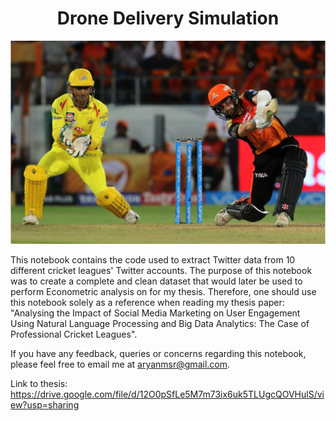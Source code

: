 <h1 align="center">
  Drone Delivery Simulation
</h1>

<div align="center">
  <img alt="Cover" src="https://github.com/aryanmsr/professional_cricket_leagues_data/blob/main/Screen%20Shot%202022-01-13%20at%206.27.52%20PM.png" />
</div>

This notebook contains the code used to extract Twitter data from 10 different cricket leagues' Twitter accounts. The purpose of this notebook was to create a complete and clean dataset that would later be used to perform Econometric analysis on for my thesis. Therefore, one should use this notebook solely as a reference when reading my thesis paper: "Analysing the Impact of Social Media Marketing on User Engagement Using Natural Language Processing and Big Data Analytics: The Case of Professional Cricket Leagues".

If you have any feedback, queries or concerns regarding this notebook, please feel free to email me at aryanmsr@gmail.com.

Link to thesis: https://drive.google.com/file/d/12O0pSfLe5M7m73ix6uk5TLUgcQOVHulS/view?usp=sharing
